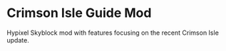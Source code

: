 # Crimson Isle Guide Mod

Hypixel Skyblock mod with features focusing on the recent Crimson Isle update.
